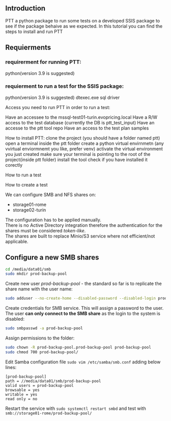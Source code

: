 
## Introduction
PTT a python package to run some tests on a developed SSIS package to see if the package behaive as we expected.
In this tutorial you can find the steps to install and run PTT

## Requierments
### requirerment for running PTT:
python(version 3.9 is suggested)

### requierment to run a test for the SSIS package:
python(version 3.9 is suggested)
dtexec.exe
sql driver


Access you need to run PTT in order to run a test:

Have an accessee to the mssql-test01-turin.evopricing.local
Have a R/W access to the test database (currently the DB is ptt_test_input)
Have an accesse to the ptt tool repo
Have an access to the test plan samples


How to install PTT:
clone the project (you should have a folder named ptt)
open a terminal inside the ptt folder
create a python virtual envirnmetn (any vvirtual enviormnemt you like, prefer venv)
activate the virtual environment you just created
make sure your terminal is pointing to the root of the project(inside ptt folder)
install the tool
check if you have installed it corectly


How to run a test


How to create a test




We can configure SMB and NFS shares on:  

* storage01-rome
* storage02-turin

The configuration has to be applied manually.  
There is no Active Directory integration therefore the authentication for the shares must be considered *token-like*.  
The shares are built to replace Minio/S3 service where not efficient/not applicable.  

## Configure a new SMB shares

```bash
cd /media/data01/smb
sudo mkdir prod-backup-pool
```

Create new user *prod-backup-pool* - the standard so far is to replicate the share name with the user name:  

```bash
sudo adduser --no-create-home --disabled-password --disabled-login prod-backup-pool
```

Create credentials for SMB service. This will assign a password to the user.  
The user **can only connect to the SMB share** as the login to the system is disabled:  

```bash
sudo smbpasswd -a prod-backup-pool
```

Assign permissions to the folder:  

```bash
sudo chown -R prod-backup-pool.prod-backup-pool prod-backup-pool
sudo chmod 700 prod-backup-pool/
```

Edit Samba configuration file `sudo vim /etc/samba/smb.conf` adding below lines:  

```
[prod-backup-pool]
path = //media/data01/smb/prod-backup-pool
valid users = prod-backup-pool
browsable = yes
writable = yes
read only = no
```

Restart the service with `sudo systemctl restart smbd` and test with `smb://storage01-rome/prod-backup-pool/`
